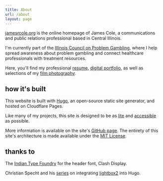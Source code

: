 ```yaml
---
title: About
url: /about
layout: page
---
```


[jamesrcole.org](http://jamesrcole.org) is the online homepage of James Cole, a communications and public relations professional based in Central Illinois. 

I'm currently part of the [Illinois Council on Problem Gambling](https://icpg.org), where I help spread awareness about problem gambling and connect healthcare professionals with treatment resources.

Here, you'll find my professional [resume](/resume), [digital portfolio](/portfolio), as well as selections of my [film photography](/photography). 

## how it's built

This website is built with [Hugo](https://gohugo.io/), an open-source static site generator, and hosted on Cloudflare Pages. 

Like many of my projects, this site is designed to be as [lite](https://go-dh.github.io/mincomp/thoughts/2015/05/21/user-vs-learner/) and [accessible](https://www.w3.org/WAI/fundamentals/accessibility-intro/#important) as possible.

More information is available on the site's [GitHub page](https://github.com/seven-obelisks/jamesrcole.org). The entirety of this site's architecture is made available under the [MIT License](https://opensource.org/license/MIT).

## thanks to

The [Indian Type Foundry](https://www.indiantypefoundry.com/) for the header font, Clash Display.

Christian Specht and his [series](https://christianspecht.de/2020/08/10/creating-an-image-gallery-with-hugo-and-lightbox2/) on integrating [lightbox2](https://lokeshdhakar.com/projects/lightbox2/) into Hugo.
